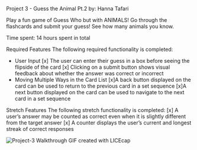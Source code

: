 Project 3 - Guess the Animal Pt.2
by: Hanna Tafari

Play a fun game of Guess Who but with ANIMALS! Go through the flashcards and submit your guess! 
See how many animals you know.

Time spent: 14 hours spent in total

Required Features
The following required functionality is completed:
- User Input
 [x] The user can enter their guess in a box before seeing the flipside of the card
 [x] Clicking on a submit button shows visual feedback about whether the answer was correct or incorrect
- Moving Multiple Ways in the Card List
 [x]A back button displayed on the card can be used to return to the previous card in a set sequence
 [x]A next button displayed on the card can be used to navigate to the next card in a set sequence

Stretch Features
The following stretch functionality is completed:
 [x] A user’s answer may be counted as correct even when it is slightly different from the target answer
 [x] A counter displays the user’s current and longest streak of correct responses
 
![Project-3 Walkthrough](https://github.com/HannaMT/Project-3/assets/142746456/0bae440a-151d-4c15-8918-57a0ffc712f5)
GIF created with LICEcap
